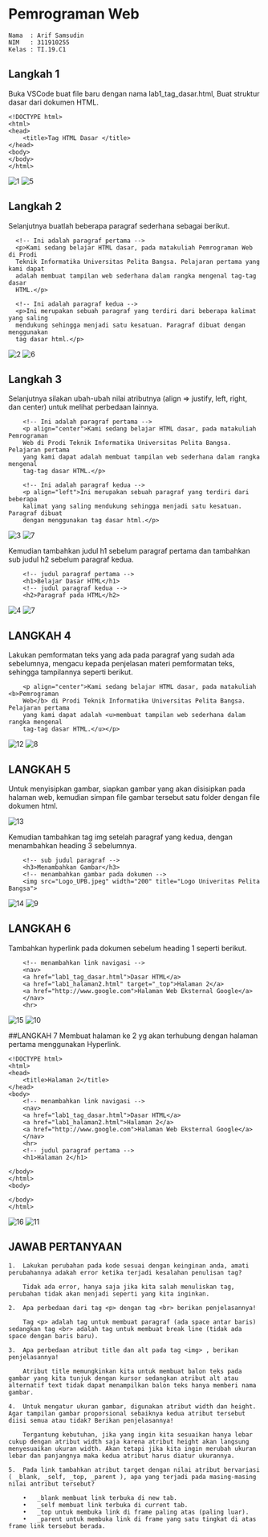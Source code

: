 # Pemrograman Web
```
Nama  : Arif Samsudin
NIM   : 311910255
Kelas : TI.19.C1

```
## Langkah 1
Buka VSCode buat file baru dengan nama lab1_tag_dasar.html, Buat struktur dasar dari dokumen HTML.
```
<!DOCTYPE html>
<html>
<head>
    <title>Tag HTML Dasar </title>
</head>
<body>
</body>
</html>
```
![1](https://user-images.githubusercontent.com/81839328/113710158-9085f800-970d-11eb-8b2d-bd89a13c47a4.JPG)
![5](https://user-images.githubusercontent.com/81839328/113710205-9da2e700-970d-11eb-8675-acb75f28cbc5.JPG)

## Langkah 2
Selanjutnya buatlah beberapa paragraf sederhana sebagai berikut.
```
  <!-- Ini adalah paragraf pertama -->
  <p>Kami sedang belajar HTML dasar, pada matakuliah Pemrograman Web di Prodi 
  Teknik Informatika Universitas Pelita Bangsa. Pelajaran pertama yang kami dapat 
  adalah membuat tampilan web sederhana dalam rangka mengenal tag-tag dasar 
  HTML.</p>

  <!-- Ini adalah paragraf kedua -->
  <p>Ini merupakan sebuah paragraf yang terdiri dari beberapa kalimat yang saling 
  mendukung sehingga menjadi satu kesatuan. Paragraf dibuat dengan menggunakan 
  tag dasar html.</p>
```
![2](https://user-images.githubusercontent.com/81839328/113710911-8284a700-970e-11eb-8470-1da91127bdc8.JPG)
![6](https://user-images.githubusercontent.com/81839328/113710916-84e70100-970e-11eb-90f2-3f49f2f70791.JPG)

## Langkah 3
Selanjutnya silakan ubah-ubah nilai atributnya (align => justify, left, right, dan center) untuk melihat perbedaan lainnya.
```
    <!-- Ini adalah paragraf pertama -->
    <p align="center">Kami sedang belajar HTML dasar, pada matakuliah Pemrograman 
    Web di Prodi Teknik Informatika Universitas Pelita Bangsa. Pelajaran pertama 
    yang kami dapat adalah membuat tampilan web sederhana dalam rangka mengenal 
    tag-tag dasar HTML.</p>

    <!-- Ini adalah paragraf kedua -->
    <p align="left">Ini merupakan sebuah paragraf yang terdiri dari beberapa 
    kalimat yang saling mendukung sehingga menjadi satu kesatuan. Paragraf dibuat 
    dengan menggunakan tag dasar html.</p>
```
![3](https://user-images.githubusercontent.com/81839328/113711387-15bddc80-970f-11eb-8e24-5c775e03153a.JPG)
![7](https://user-images.githubusercontent.com/81839328/113711397-1787a000-970f-11eb-8a5b-9841b55c3dc4.JPG)

Kemudian tambahkan judul h1 sebelum paragraf pertama dan tambahkan sub judul h2 sebelum paragraf kedua.
```
    <!-- judul paragraf pertama -->
    <h1>Belajar Dasar HTML</h1>
    <!-- judul paragraf kedua -->
    <h2>Paragraf pada HTML</h2>
```
![4](https://user-images.githubusercontent.com/81839328/113711940-b9a78800-970f-11eb-8ecf-681be2d6a699.JPG)
![7](https://user-images.githubusercontent.com/81839328/113711947-bc09e200-970f-11eb-9e3e-c59d7605cfe5.JPG)

## LANGKAH 4
Lakukan pemformatan teks yang ada pada paragraf yang sudah ada sebelumnya, mengacu kepada penjelasan materi pemformatan teks, sehingga tampilannya seperti berikut.
```
    <p align="center">Kami sedang belajar HTML dasar, pada matakuliah <b>Pemrograman 
    Web</b> di Prodi Teknik Informatika Universitas Pelita Bangsa. Pelajaran pertama 
    yang kami dapat adalah <u>membuat tampilan web sederhana dalam rangka mengenal 
    tag-tag dasar HTML.</u></p>
 ```
![12](https://user-images.githubusercontent.com/81839328/113712178-01c6aa80-9710-11eb-8964-e712378078e5.JPG)
![8](https://user-images.githubusercontent.com/81839328/113712186-04290480-9710-11eb-8491-59fb6934f763.JPG)

## LANGKAH 5
Untuk menyisipkan gambar, siapkan gambar yang akan disisipkan pada halaman web, kemudian simpan file gambar tersebut satu folder dengan file dokumen html.

![13](https://user-images.githubusercontent.com/81839328/113712609-89acb480-9710-11eb-846e-c854d01a1371.JPG)

Kemudian tambahkan tag img setelah paragraf yang kedua, dengan menambahkan heading 3 sebelumnya.
```
    <!-- sub judul paragraf -->
    <h3>Menambahkan Gambar</h3>
    <!-- menambahkan gambar pada dokumen -->
    <img src="Logo_UPB.jpeg" width="200" title="Logo Univeritas Pelita Bangsa">
```
![14](https://user-images.githubusercontent.com/81839328/113713015-0a6bb080-9711-11eb-9abd-52cf9418aa86.JPG)
![9](https://user-images.githubusercontent.com/81839328/113713024-0cce0a80-9711-11eb-82cf-3345f7686a18.JPG)

## LANGKAH 6
Tambahkan hyperlink pada dokumen sebelum heading 1 seperti berikut.
```
    <!-- menambahkan link navigasi -->
    <nav>
    <a href="lab1_tag_dasar.html">Dasar HTML</a>
    <a href="lab1_halaman2.html" target="_top">Halaman 2</a>
    <a href="http://www.google.com">Halaman Web Eksternal Google</a>
    </nav>
    <hr> 
```
![15](https://user-images.githubusercontent.com/81839328/113713310-5fa7c200-9711-11eb-8295-4291e883206a.JPG)
![10](https://user-images.githubusercontent.com/81839328/113713316-620a1c00-9711-11eb-808a-4f7da82de626.JPG)

##LANGKAH 7
Membuat halaman ke 2 yg akan terhubung dengan halaman pertama menggunakan Hyperlink.
```
<!DOCTYPE html>
<html>
<head>
    <title>Halaman 2</title>
</head>
<body>
    <!-- menambahkan link navigasi -->
    <nav>
    <a href="lab1_tag_dasar.html">Dasar HTML</a>
    <a href="lab1_halaman2.html">Halaman 2</a>
    <a href="http://www.google.com">Halaman Web Eksternal Google</a>
    </nav>
    <hr>
    <!-- judul paragraf pertama -->
    <h1>Halaman 2</h1>

</body>
</html>
<body>
    
</body>
</html>
```
![16](https://user-images.githubusercontent.com/81839328/113713620-c1682c00-9711-11eb-8be6-806c1db4d4d1.JPG)
![11](https://user-images.githubusercontent.com/81839328/113713624-c331ef80-9711-11eb-95dd-ed6ae68ef6b2.JPG)

## JAWAB PERTANYAAN
```
1.	Lakukan perubahan pada kode sesuai dengan keinginan anda, amati perubahannya adakah error ketika terjadi kesalahan penulisan tag? 

    Tidak ada error, hanya saja jika kita salah menuliskan tag, perubahan tidak akan menjadi seperti yang kita inginkan. 

2.	Apa perbedaan dari tag <p> dengan tag <br> berikan penjelasannya! 

    Tag <p> adalah tag untuk membuat paragraf (ada space antar baris) sedangkan tag <br> adalah tag untuk membuat break line (tidak ada space dengan baris baru).

3.	Apa perbedaan atribut title dan alt pada tag <img> , berikan penjelasannya! 

    Atribut title memungkinkan kita untuk membuat balon teks pada gambar yang kita tunjuk dengan kursor sedangkan atribut alt atau alternatif text tidak dapat menampilkan balon teks hanya memberi nama gambar.

4.	Untuk mengatur ukuran gambar, digunakan atribut width dan height. Agar tampilan gambar proporsional sebaiknya kedua atribut tersebut diisi semua atau tidak? Berikan penjelasannya! 

    Tergantung kebutuhan, jika yang ingin kita sesuaikan hanya lebar cukup dengan atribut width saja karena atribut height akan langsung menyesuaikan ukuran width. Akan tetapi jika kita ingin merubah ukuran lebar dan panjangnya maka kedua atribut harus diatur ukurannya.

5.	Pada link tambahkan atribut target dengan nilai atribut bervariasi ( _blank, _self, _top, _parent ), apa yang terjadi pada masing-masing nilai antribut tersebut?

    •	_blank membuat link terbuka di new tab.
    •	_self membuat link terbuka di current tab.
    •	_top untuk membuka link di frame paling atas (paling luar).
    •	_parent untuk membuka link di frame yang satu tingkat di atas frame link tersebut berada.
